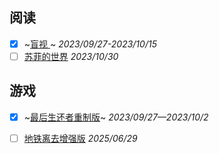## 阅读

- [x] ~[盲视 ](https://book.douban.com/subject/10608453/)~ *2023/09/27-2023/10/15*
- [ ] [苏菲的世界](https://book.douban.com/subject/2284311/)  *2023/10/30*

## 游戏

- [x] ~[最后生还者重制版](https://store.steampowered.com/app/1888930/The_Last_of_Us_Part_I/)~  *2023/09/27—2023/10/2*     
[](https://raw.githubusercontent.com/zqisme/picx-images-hosting/refs/heads/master/20240421/20230930233431_1.webp)
- [ ] [地铁离去增强版](https://store.steampowered.com/app/412020/Metro_Exodus/) *2025/06/29*



